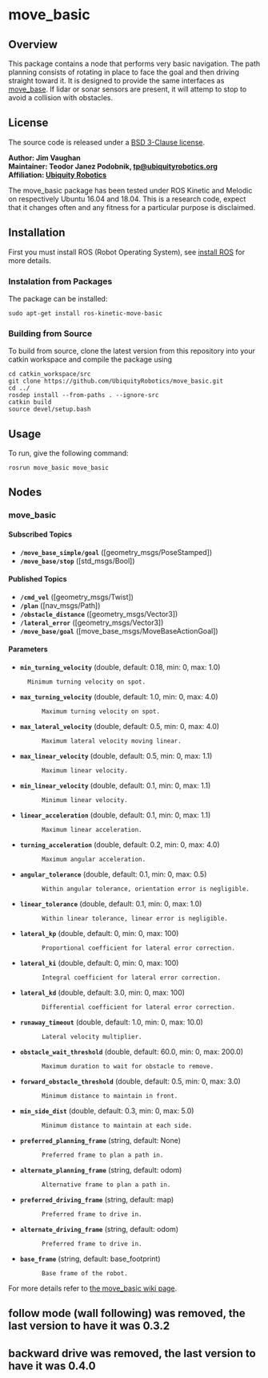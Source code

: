 
# move_basic

## Overview

This package contains a node that performs very basic navigation.
The path planning consists of rotating in place to face the goal and then
driving straight toward it.  It is designed to provide the same interfaces as
[move_base](http://wiki.ros.org/move_base). If lidar or sonar sensors are
present, it will attemp to stop to avoid a collision with obstacles.

## License

The source code is released under a [BSD 3-Clause license](LICENSE).

**Author: Jim Vaughan <br/>**
**Maintainer: Teodor Janez Podobnik, tp@ubiquityrobotics.org <br/>**
**Affiliation: [Ubiquity Robotics](www.ubiquityrobotics.org)**

The move_basic package has been tested under ROS Kinetic and Melodic on respectively Ubuntu 16.04 and 18.04. This is a research code, expect that it changes often and any fitness for a particular purpose is disclaimed.

## Installation

First you must install ROS (Robot Operating System),
see [install ROS](http://wiki.ros.org/ROS/Installation) for more details.

### Instalation from Packages

The package can be installed:

    sudo apt-get install ros-kinetic-move-basic

### Building from Source

To build from source, clone the latest version from this repository into your catkin workspace and compile the package using

    cd catkin_workspace/src
    git clone https://github.com/UbiquityRobotics/move_basic.git
    cd ../
    rosdep install --from-paths . --ignore-src
    catkin build
    source devel/setup.bash

## Usage

To run, give the following command:

    rosrun move_basic move_basic

## Nodes

### move_basic

#### Subscribed Topics

* **`/move_base_simple/goal`** ([geometry_msgs/PoseStamped])
* **`/move_base/stop`** ([std_msgs/Bool])

#### Published Topics

* **`/cmd_vel`** ([geometry_msgs/Twist])
* **`/plan`** ([nav_msgs/Path])
* **`/obstacle_distance`** ([geometry_msgs/Vector3])
* **`/lateral_error`** ([geometry_msgs/Vector3])
* **`/move_base/goal`** ([move_base_msgs/MoveBaseActionGoal])

#### Parameters

* **`min_turning_velocity`** (double, default: 0.18, min: 0, max: 1.0)

        Minimum turning velocity on spot.

* **`max_turning_velocity`** (double, default: 1.0, min: 0, max: 4.0)

			Maximum turning velocity on spot.

* **`max_lateral_velocity`** (double, default: 0.5, min: 0, max: 4.0)

			Maximum lateral velocity moving linear.

* **`max_linear_velocity`** (double, default: 0.5, min: 0, max: 1.1)

			Maximum linear velocity.

* **`min_linear_velocity`** (double, default: 0.1, min: 0, max: 1.1)

			Minimum linear velocity.

* **`linear_acceleration`** (double, default: 0.1, min: 0, max: 1.1)

			Maximum linear acceleration.

* **`turning_acceleration`** (double, default: 0.2, min: 0, max: 4.0)

			Maximum angular acceleration.

* **`angular_tolerance`** (double, default: 0.1, min: 0, max: 0.5)

			Within angular tolerance, orientation error is negligible.

* **`linear_tolerance`** (double, default: 0.1, min: 0, max: 1.0)

			Within linear tolerance, linear error is negligible.

* **`lateral_kp`** (double, default: 0, min: 0, max: 100)

			Proportional coefficient for lateral error correction.

* **`lateral_ki`** (double, default: 0, min: 0, max: 100)

			Integral coefficient for lateral error correction.

* **`lateral_kd`** (double, default: 3.0, min: 0, max: 100)

			Differential coefficient for lateral error correction.

* **`runaway_timeout`** (double, default: 1.0, min: 0, max: 10.0)

			Lateral velocity multiplier.

* **`obstacle_wait_threshold`** (double, default: 60.0, min: 0, max: 200.0)

			Maximum duration to wait for obstacle to remove.

* **`forward_obstacle_threshold`** (double, default: 0.5, min: 0, max: 3.0)

			Minimum distance to maintain in front.

* **`min_side_dist`** (double, default: 0.3, min: 0, max: 5.0)

			Minimum distance to maintain at each side.

* **`preferred_planning_frame`** (string, default: None)

			Preferred frame to plan a path in.

* **`alternate_planning_frame`** (string, default: odom)

			Alternative frame to plan a path in.

* **`preferred_driving_frame`** (string, default: map)

			Preferred frame to drive in.

* **`alternate_driving_frame`** (string, default: odom)

			Preferred frame to drive in.

* **`base_frame`** (string, default: base_footprint)

			Base frame of the robot.

For more details refer to [the move_basic wiki page](http://wiki.ros.org/move_basic).

## follow mode (wall following) was removed, the last version to have it was 0.3.2
## backward drive was removed, the last version to have it was 0.4.0